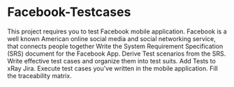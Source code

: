 # Facebook-Testcases
This project requires you to test Facebook mobile application.
Facebook is a well known American online social media and social networking service, that connects people together
Write the System Requirement Specification (SRS) document for the Facebook App.
Derive Test scenarios from the SRS.
Write effective test cases and organize them into test suits.
Add Tests to xRay Jira.
Execute test cases you've written in the mobile application.
Fill the traceability matrix.
